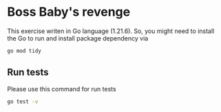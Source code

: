 # Boss Baby's revenge

This exercise writen in Go language (1.21.6). So, you might need to install the Go to run
and install package dependency via

```sh
go mod tidy
```

## Run tests

Please use this command for run tests

```sh
go test -v
```
